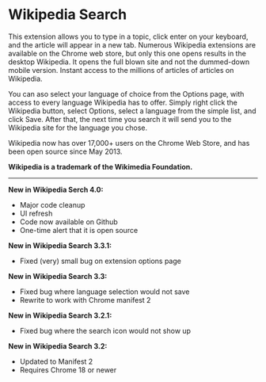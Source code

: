 Wikipedia Search
================
This extension allows you to type in a topic, click enter on your keyboard, and the article will appear in a new tab. Numerous Wikipedia extensions are available on the Chrome web store, but only this one opens results in the desktop Wikipedia. It opens the full blown site and not the dummed-down mobile version. Instant access to the millions of articles of articles on Wikipedia.

You can aso select your language of choice from the Options page, with access to every language Wikipedia has to offer. Simply right click the Wikipedia button, select Options, select a language from the simple list, and click Save. After that, the next time you search it will send you to the Wikipedia site for the language you chose.

Wikipedia now has over 17,000+ users on the Chrome Web Store, and has been open source since May 2013.

__Wikipedia is a trademark of the Wikimedia Foundation.__

---------------------------------------------------------
__New in Wikipedia Serch 4.0:__
* Major code cleanup
* UI refresh
* Code now available on Github
* One-time alert that it is open source

__New in Wikipedia Search 3.3.1:__
* Fixed (very) small bug on extension options page

__New in Wikipedia Search 3.3:__
* Fixed bug where language selection would not save
* Rewrite to work with Chrome manifest 2

__New in Wikipedia Search 3.2.1:__
* Fixed bug where the search icon would not show up

__New in Wikipedia Search 3.2:__
* Updated to Manifest 2
* Requires Chrome 18 or newer
